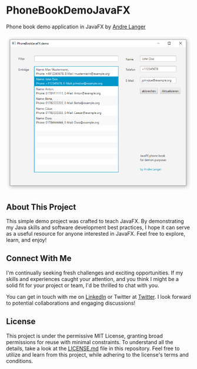 # PhoneBookDemoJavaFX

Phone book demo application in JavaFX by [Andre Langer](https://github.com/WebDeveloperALanger)

![PhoneBookDemoJavaFX Example Image](PhoneBookDemoJavaFXbyAndreLanger.png)

## About This Project

This simple demo project was crafted to teach JavaFX. By demonstrating my Java skills and software development best
practices, I hope it can serve as a useful resource for anyone interested in JavaFX. Feel free to explore, learn, and
enjoy!

## Connect With Me

I'm continually seeking fresh challenges and exciting opportunities.
If my skills and experiences caught your attention, and you think I might be a solid fit for your project or team,
I'd be thrilled to chat with you.

You can get in touch with me on  [LinkedIn](https://www.linkedin.com/in/andre-langer-web-developer)
or Twitter at [Twitter](https://twitter.com/ALangerWebDev).
I look forward to potential collaborations and engaging discussions!

## License

This project is under the permissive MIT License, granting broad permissions for reuse with minimal constraints. To
understand all the details, take a look at the [LICENSE.md](./LICENSE.md) file in this repository. Feel free to utilize
and learn from this project, while adhering to the license's terms and conditions.
